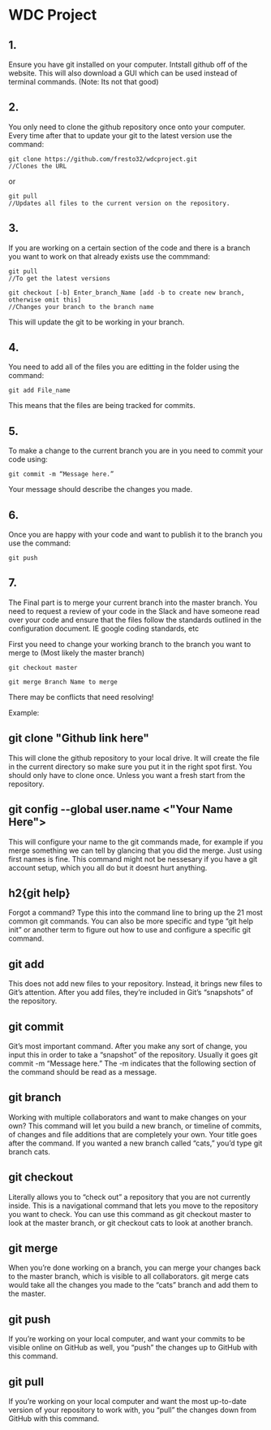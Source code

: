 # WDC Project

## 1. 
Ensure you have git installed on your computer. Intstall github off of the website. This will also download a GUI which can be used instead of terminal commands. (Note: Its not that good)

## 2.
You only need to clone the github repository once onto your computer. Every time after that to update your git to the latest version use the command:
```
git clone https://github.com/fresto32/wdcproject.git
//Clones the URL
```
or 
```
git pull
//Updates all files to the current version on the repository.
```
## 3.
If you are working on a certain section of the code and there is a branch you want to work on that already exists use the commmand:
```
git pull
//To get the latest versions

git checkout [-b] Enter_branch_Name [add -b to create new branch, otherwise omit this]
//Changes your branch to the branch name
```
This will update the git to be working in your branch.

## 4. 
You need to add all of the files you are editting in the folder using the command:
```
git add File_name
```
This means that the files are being tracked for commits.


## 5.
To make a change to the current branch you are in you need to commit your code using:
```
git commit -m “Message here.”
```
Your message should describe the changes you made.

## 6.
Once you are happy with your code and want to publish it to the branch you use the command:
```
git push
```
## 7.
The Final part is to merge your current branch into the master branch. You need to request a review of your code in the Slack and have someone read over your code and ensure that the files follow the standards outlined in the configuration document. IE google coding standards, etc

First you need to change your working branch to the branch you want to merge to (Most likely the master branch)
```
git checkout master

git merge Branch Name to merge
```
There may be conflicts that need resolving!

Example:



## git clone "Github link here"
This will clone the github repository to your local drive. It will create the file in the current directory so make sure you put it in the right spot first.
You should only have to clone once. Unless you want a fresh start from the repository. 

## git config --global user.name <"Your Name Here">  
This will configure your name to the git commands made, for example if you merge something we can tell by glancing that you did the merge. Just using first names is fine.
This command might not be nessesary if you have a git account setup, which you all do but it doesnt hurt anything.

## h2{git help} 
Forgot a command? Type this into the command line to bring up the 21 most common git commands. You can also be more specific and type “git help init” or another term to figure out how to use and configure a specific git command.

## git add
This does not add new files to your repository. Instead, it brings new files to Git’s attention. After you add files, they’re included in Git’s “snapshots” of the repository.

## git commit 
Git’s most important command. After you make any sort of change, you input this in order to take a “snapshot” of the repository. Usually it goes git commit -m “Message here.” The -m indicates that the following section of the command should be read as a message.

## git branch
Working with multiple collaborators and want to make changes on your own? This command will let you build a new branch, or timeline of commits, of changes and file additions that are completely your own. Your title goes after the command. If you wanted a new branch called “cats,” you’d type git branch cats.

## git checkout
Literally allows you to “check out” a repository that you are not currently inside. This is a navigational command that lets you move to the repository you want to check. You can use this command as git checkout master to look at the master branch, or git checkout cats to look at another branch.

## git merge
When you’re done working on a branch, you can merge your changes back to the master branch, which is visible to all collaborators. git merge cats would take all the changes you made to the “cats” branch and add them to the master.

## git push
If you’re working on your local computer, and want your commits to be visible online on GitHub as well, you “push” the changes up to GitHub with this command.

## git pull
If you’re working on your local computer and want the most up-to-date version of your repository to work with, you “pull” the changes down from GitHub with this command.
